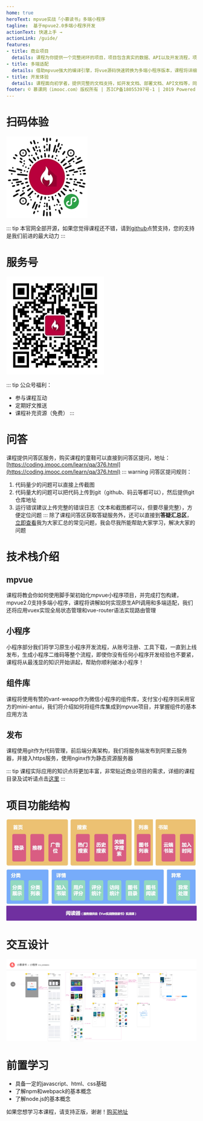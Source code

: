 ```yaml
---
home: true
heroText: mpvue实战「小慕读书」多端小程序
tagline:  基于mpvue2.0多端小程序开发
actionText: 快速上手 →
actionLink: /guide/
features:
- title: 商业项目
  details: 课程为你提供一个完整闭环的项目，项目包含真实的数据、API以及开发流程，项目完全符合商业项目标准
- title: 多端适配
  details: 借助mpvue强大的编译引擎，将vue源码快速转换为多端小程序版本，课程将详细介绍如何实现多端适配
- title: 开发体验
  details: 课程面向初学者，提供完整的文档支持，如开发文档、部署文档、API文档等，同时提供在线API，无需部署，直接调用
footer: © 慕课网（imooc.com）版权所有 | 苏ICP备18055397号-1 | 2019 Powered by Sam
---
```


# 扫码体验
![qrcode](./images/mp_qrcode.jpeg)

::: tip
本官网全部开源，如果您觉得课程还不错，请到[github](https://github.com/sam9831/mpvue-imooc-ebook-docs)点赞支持，您的支持是我们前进的最大动力
:::

# 服务号
![gzh_qrcode](./images/gzh_qrcode.jpg)

::: tip
公众号福利：
- 参与课程互动
- 定期好文推送
- 课程补充资源（免费）
:::

# 问答
课程提供问答区服务，购买课程的童鞋可以直接到问答区提问，地址：[https://coding.imooc.com/learn/qa/376.html](https://coding.imooc.com/learn/qa/376.html)
::: warning
问答区提问规则：
1. 代码量少的问题可以直接上传截图
2. 代码量大的问题可以把代码上传到git（github、码云等都可以），然后提供git仓库地址
3. 运行错误建议上传完整的错误日志（文本和截图都可以，但要尽量完整），方便定位问题
:::
除了课程问答区获取答疑服务外，还可以直接到**答疑汇总区**，[立即查看](https://www.youbaobao.xyz/mpvue-docs/qa/)我为大家汇总的常见问题，我会尽我所能帮助大家学习，解决大家的问题

# 技术栈介绍
## mpvue
课程将教会你如何使用脚手架初始化mpvue小程序项目，并完成打包构建，mpvue2.0支持多端小程序，课程将讲解如何实现原生API调用和多端适配，我们还将应用vuex实现全局状态管理和vue-router语法实现路由管理

## 小程序
小程序部分我们将学习原生小程序开发流程，从账号注册、工具下载，一直到上线发布，生成小程序二维码等整个流程，即使你没有任何小程序开发经验也不要紧，课程将从最浅显的知识开始讲起，帮助你顺利破冰小程序！

## 组件库
课程将使用有赞的vant-weapp作为微信小程序的组件库，支付宝小程序则采用官方的mini-antui，我们将介绍如何将组件库集成到mpvue项目，并掌握组件的基本应用方法

## 发布
课程使用git作为代码管理，前后端分离架构，我们将服务端发布到阿里云服务器，并接入https服务，使用nginx作为静态资源服务器

::: tip
课程实际应用的知识点将更加丰富，非常贴近商业项目的需求，详细的课程目录及试听请点击[这里](https://coding.imooc.com/class/376.html)
:::

# 项目功能结构
![feature](./images/home_feature.jpg)

# 交互设计
<a :href="require('./images/home_design.jpg')" target="_blank">![design](./images/home_design.jpg)</a>

# 前置学习
- 具备一定的javascript、html、css基础
- 了解npm和webpack的基本概念
- 了解node.js的基本概念

如果您想学习本课程，请支持正版，谢谢！[购买地址](https://coding.imooc.com/class/376.html)
